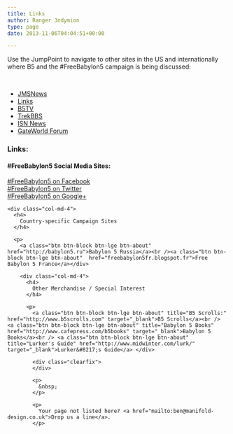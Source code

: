 ```yaml
---
title: Links
author: Ranger 3ndymion
type: page
date: 2013-11-06T04:04:51+00:00

---
```

Use the JumpPoint to navigate to other sites in the US and internationally where B5 and the #FreeBabylon5 campaign is being discussed:

&nbsp;

<ul class="nav nav-tabs">
  <li>
    <a title="JMSNews" href="http://freeb5:8888/jumppoint/">JMSNews</a>
  </li>
  <li>
    <a class="active" title="Jump Point" href="http://freeb5:8888/links/">Links</a>
  </li>
  <li>
    <a title="B5TV" href="http://freeb5:8888/jumppoint/b5tv/">B5TV</a>
  </li>
  <li>
    <a title="TrekBBS" href="http://freeb5:8888/jumppoint/trekbbs/">TrekBBS</a>
  </li>
  <li>
    <a title="ISNNews" href="http://freeb5:8888/jumppoint/isn-news/">ISN News</a>
  </li>
  <li>
    <a href="http://freeb5:8888/jumppoint/gate-world-forum/" title="GateWorldForum">GateWorld Forum</a>
  </li>
</ul>

### Links:

<div class="col-md-4">
  <h4>
    #FreeBabylon5 Social Media Sites:
  </h4>
  
  <p>
    <a class="btn btn-block btn-lge btn-about" title="FreeBabylon5 on Facebook" href="https://www.facebook.com/FreeBabylon5" target="_blank">#FreeBabylon5 on Facebook</a><br /> <a class="btn btn-block btn-lge btn-about" title="Free Babylon 5 on Twitter:" href="https://twitter.com/freebabylon5" target="_blank">#FreeBabylon5 on Twitter</a><br /> <a class="btn btn-block btn-lge btn-about" title="Free Babylon 5 on Google+:" href="https://plus.google.com/u/0/106069925897803679732/posts" target="_blank">#FreeBabylon5 on Google+</a> </div> 
    
    <div class="col-md-4">
      <h4>
        Country-specific Campaign Sites
      </h4>
      
      <p>
        <a class="btn btn-block btn-lge btn-about" href="http://babylon5.ru">Babylon 5 Russia</a><br /><a class="btn btn-block btn-lge btn-about"  href="freebabylon5fr.blogspot.fr">Free Babylon 5 France</a></div> 
        
        <div class="col-md-4">
          <h4>
            Other Merchandise / Special Interest
          </h4>
          
          <p>
            <a class="btn btn-block btn-lge btn-about" title="B5 Scrolls:" href="http://www.b5scrolls.com" target="_blank">B5 Scrolls</a><br /> <a class="btn btn-block btn-lge btn-about" title="Babylon 5 Books" href="http://www.cafepress.com/b5books" target="_blank">Babylon 5 Books</a><br /> <a class="btn btn-block btn-lge btn-about" title="Lurker's Guide" href="http://www.midwinter.com/lurk/" target="_blank">Lurker&#8217;s Guide</a> </div> 
            
            <div class="clearfix">
            </div>
            
            <p>
              &nbsp;
            </p>
            
            <p>
              Your page not listed here? <a href="mailto:ben@manifold-design.co.uk">Drop us a line</a>.
            </p>